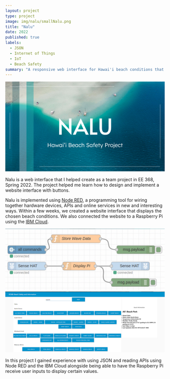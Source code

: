 ```yaml
---
layout: project
type: project
image: img/nalu/smallNalu.png
title: "Nalu"
date: 2022
published: true
labels:
  - JSON
  - Internet of Things
  - IoT
  - Beach Safety
summary: "A responsive web interface for Hawai'i beach conditions that my team developed in EE 368."
---
```


<img class="img-fluid" src="../img/nalu/Nalu.png">

Nalu is a web interface that I helped create as a team project in EE 368, Spring 2022. The project helped me learn how to design and implement a website interface with buttons.

Nalu is implemented using [Node RED](https://nodered.org/), a programming tool for wiring together hardware devices, APIs and online services in new and interesting ways. Within a few weeks, we created a website interface that displays the chosen beach conditions. We also connected the website to a Raspberry Pi using the [IBM Cloud](https://www.ibm.com/cloud).

<img class="img-fluid" src="../img/nalu/cloud.png">
<img class="img-fluid" src="../img/nalu/website.png">

In this project I gained experience with using JSON and reading APIs using Node RED and the IBM Cloud alongside being able to have the Raspberry Pi receive user inputs to display certain values. 

